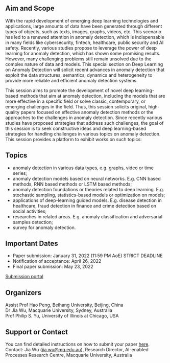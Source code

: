 ## Aim and Scope

With the rapid development of emerging deep learning technologies and applications, large amounts of data have been generated through different types of objects, such as texts, images, graphs, videos, etc. This scenario has led to a renewed attention in anomaly detection, which is indispensable in many fields like cybersecurity, fintech, healthcare, public security and AI safety. Recently, various studies propose to leverage the power of deep learning for anomaly detection, which has shown some promising results. However, many challenging problems still remain unsolved due to the complex nature of data and models. This special section on Deep Learning on Anomaly Detection will solicit recent advances in anomaly detection that exploit the data structures, semantics, dynamics and heterogeneity to provide more reliable and efficient anomaly detection systems.

This session aims to promote the development of novel deep learning-based methods that aim at anomaly detection, including the models that are more effective in a specific field or solve classic, contemporary, or emerging challenges in the field. Thus, this session solicits original, high-quality papers focused on effective anomaly detection methods or the approaches to the challenges in anomaly detection. Since recently various studies have proposed strategies that address such challenges, the goal of this session is to seek constructive ideas and deep learning-based strategies for handling challenges in various topics on anomaly detection. This session provides a platform to exhibit works on such topics:

## Topics

- anomaly detection in various data types, e.g. graphs, video or time series;
- anomaly detection models based on neural networks. E.g. CNN based methods, RNN based methods or LSTM based methods;
- anomaly detection foundations or theories related to deep learning. E.g. stochastic sampling, statistics-based models or optimization on models;
- applications of deep-learning guided models. E.g. disease detection in healthcare, fraud detection in finance and crime detection based on social activities;
- researches in related areas. E.g. anomaly classification and adversarial samples detection;
- survey for anomaly detection.

## Important Dates

- Paper submission: January 31, 2022 (11:59 PM AoE) STRICT DEADLINE
- Notification of acceptance: April 26, 2022
- Final paper submission: May 23, 2022

[Submission portal](https://wcci2022.org/submission/)

## Organizers
Assist Prof Hao Peng, Beihang University, Beijing, China  
Dr Jia Wu, Macquarie University, Sydney, Australia  
Prof Philip S. Yu, University of Illinois at Chicago, USA  

## Support or Contact
You can find detailed instructions on how to submit your paper [here](https://cmt3.research.microsoft.com/docs/help/author/author-submission-form.html).  
Contact: Jia Wu (jia.wu@mq.edu.au), Research Director, AI-enabled Processes Research Centre, Macquarie University, Australia
